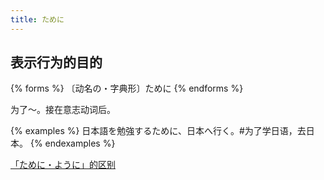 ```yaml
---
title: ために
---
```


## 表示行为的目的

{% forms %}
〔动名の・字典形〕ために
{% endforms %}

为了～。接在意志动词后。

{% examples %}
日本語を勉強するために、日本へ行く。#为了学日语，去日本。
{% endexamples %}

[「ために・ように」的区别](/grammar-diff/tameni-youni)
